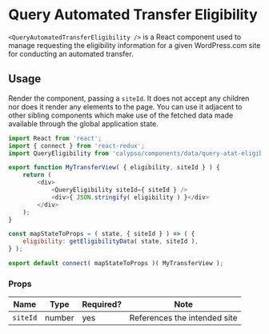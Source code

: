 # Query Automated Transfer Eligibility

`<QueryAutomatedTransferEligibility />` is a React component used to manage requesting the eligibility information for a given WordPress.com site for conducting an automated transfer.

## Usage

Render the component, passing a `siteId`. It does not accept any children nor does it render any elements to the page.
You can use it adjacent to other sibling components which make use of the fetched data made available through the global application state.

```js
import React from 'react';
import { connect } from 'react-redux';
import QueryEligibility from 'calypso/components/data/query-atat-eligibility';

export function MyTransferView( { eligibility, siteId } ) {
	return (
		<div>
			<QueryEligibility siteId={ siteId } />
			<div>{ JSON.stringify( eligibility ) }</div>
		</div>
	);
}

const mapStateToProps = ( state, { siteId } ) => ( {
	eligibility: getEligibilityData( state, siteId ),
} );

export default connect( mapStateToProps )( MyTransferView );
```

### Props

| Name     | Type   | Required? | Note                         |
| -------- | ------ | --------- | ---------------------------- |
| `siteId` | number | yes       | References the intended site |
